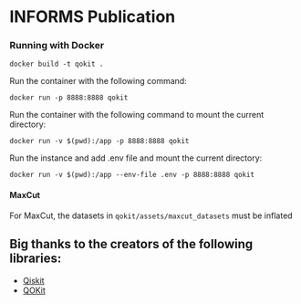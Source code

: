 # INFORMS Publication


### Running with Docker

```
docker build -t qokit .
```

Run the container with the following command:
```
docker run -p 8888:8888 qokit
```

Run the container with the following command to mount the current directory:
```
docker run -v $(pwd):/app -p 8888:8888 qokit
```

Run the instance and add .env file and mount the current directory:
```
docker run -v $(pwd):/app --env-file .env -p 8888:8888 qokit
```

#### MaxCut

For MaxCut, the datasets in `qokit/assets/maxcut_datasets` must be inflated


## Big thanks to the creators of the following libraries:
- [Qiskit](https://qiskit.org/)
- [QOKit](https://github.com/jpmorganchase/QOKit)